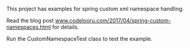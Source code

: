 This project has examples for spring custom xml namespace handling.

Read the blog post www.codelooru.com/2017/04/spring-custom-namespaces.html for details.

Run the CustomNamespaceTest class to test the example.
